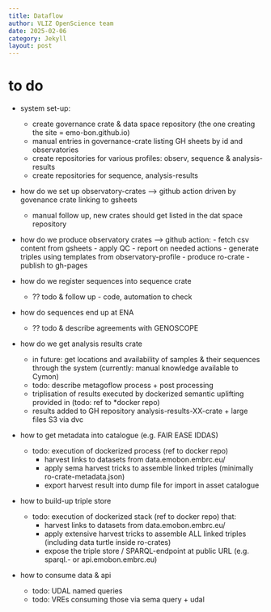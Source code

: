 ```yaml
---
title: Dataflow
author: VLIZ OpenScience team
date: 2025-02-06
category: Jekyll
layout: post
---
```


# to do
- system set-up:
    - create governance crate & data space repository (the one creating the site = emo-bon.github.io)
    - manual entries in governance-crate listing GH sheets by id and observatories
    - create repositories for various profiles: observ, sequence & analysis-results
    - create repositories for sequence, analysis-results

- how do we set up observatory-crates 
    --> github action driven by govenance crate linking to gsheets
    - manual follow up, new crates should get listed in the dat  space repository 
     
- how do we produce observatory crates 
    --> github action: 
            - fetch csv content from gsheets
            - apply QC - report on needed actions
            - generate triples using templates from observatory-profile 
            - produce ro-crate 
            - publish to gh-pages

- how do we register sequences into sequence crate
    - ?? todo & follow up - code, automation to check

- how do sequences end up at ENA 
    - ?? todo & describe agreements with GENOSCOPE

- how do we get analysis results crate
    - in future: get locations and availability of samples & their sequences through the system (currently: manual knowledge available to Cymon)
    - todo: describe metagoflow process + post processing 
    - triplisation of results executed by dockerized semantic uplifting provided in (todo: ref to *docker repo)
    - results added to GH repository analysis-results-XX-crate + large files S3 via dvc

- how to get metadata into catalogue (e.g. FAIR EASE IDDAS)
    - todo: execution of dockerized process (ref to docker repo)
        - harvest links to datasets from data.emobon.embrc.eu/
        - apply sema harvest tricks to assemble linked triples (minimally ro-crate-metadata.json)
        - export harvest result into dump file for import in asset catalogue

- how to build-up triple store
    - todo: execution of dockerized stack (ref to docker repo) that:
        - harvest links to datasets from data.emobon.embrc.eu/
        - apply extensive harvest tricks to assemble ALL linked triples (including data turtle inside ro-crates)
        - expose the triple store / SPARQL-endpoint at public URL (e.g. sparql.- or api.emobon.embrc.eu)

- how to consume data & api
    - todo: UDAL named queries 
    - todo: VREs consuming those via sema query + udal